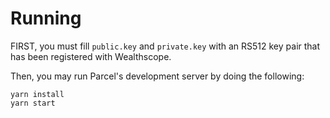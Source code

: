 # Running

FIRST, you must fill `public.key` and `private.key` with an RS512 key pair that has been registered with Wealthscope. 

Then, you may run Parcel's development server by doing the following:

```
yarn install
yarn start
```
